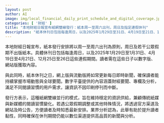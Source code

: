 ```yaml
---
layout: post
author: AI
image: img/local_financial_daily_print_schedule_and_digital_coverage.jpg
categories: [ '財經' ]
title: "本地財經日報宣布紙網雙線發行：紙本周一至周六出刊，周日及指定連假休刊"
description: "紙本休刊日包括每逢周日，以及2025年1月29日至31日、4月19日至21日、12月25日至26日的連假期間。讀者需在休刊日以數字版、網站版取得內容。紙本休刊日，網上版與流動版將如常更新每日即時新聞，確保讀者持續掌握市場動態與全球要聞。數字平臺內容涵蓋財經要聞、專欄及分析，滿足不同閱讀習慣的用戶需求，讓資訊不因印刷停刊而中斷。若遇公眾假期調整或其他特殊情況，將透過官方渠道及網站公告。"
---
```

本地財經日報宣布，紙本發行安排將以周一至周六出刊為原則，周日及若干公眾假期不出版紙本。具體休刊日包括每逢周日，以及2025年1月29日至1月31日、4月19日至4月21日、12月25日至26日這些連假期間。讀者需在這些日子以數字版、網站版獲取內容。

與此同時，紙本休刊之日，網上版與流動版將如常更新每日即時新聞，確保讀者能持續掌握市場動態與全球要聞。數字平臺提供的內容涵蓋財經要聞、專欄及分析，滿足不同閱讀習慣的用戶需求，讓資訊不因印刷停刊而中斷。

發行方表示，這種紙網雙線並行的模式，旨在維持穩定的資訊供給，兼顧傳統紙媒與新媒體的閱讀習慣變化。若遇公眾假期調整或其他特殊情況，將透過官方渠道及網站及時公告，方便讀者及時知悉最新安排。業界分析認為，此舉有助於提升讀者黏性，同時確保在休刊期間仍能以數位渠道提供高品質的新聞與分析。